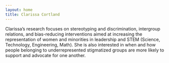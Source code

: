 ```yaml
---
layout: home
title: Clarissa Cortland
---
```


Clarissa’s research focuses on stereotyping and discrimination, intergroup
relations, and bias-reducing interventions aimed at increasing the
representation of women and minorities in leadership and STEM (Science,
Technology, Engineering, Math). She is also interested in when and how people
belonging to underrepresented stigmatized groups are more likely to support and
advocate for one another.
